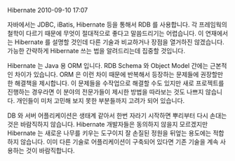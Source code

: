 Hibernate
2010-09-10 17:07

자바에서는 JDBC, iBatis, Hibernate 등을 통해서 RDB 를 사용합니다.
각 프레임웍의 철학이 다르기 때문에 무엇이 절대적으로 좋다고 말씀드리기는 어렵습니다.
이 연재에서는 Hibernate 를 설명할 것인데 다른 기술과 비교하거나 장점을 열거하진 않겠습니다.
가능한 간략하게 Hibernate 쓰는 법을 알려드리는데 집중할 것입니다.

Hibernate 는 Java 용 ORM 입니다.
RDB Schema 와 Object Model 간에는 근본적인 차이가 있습니다.
ORM 은 이런 차이 때문에 반복해서 등장하는 문제들에 권장할만한 해결책을 제시합니다.
이 문제들을 수작업으로 해결할 수도 있지만 새로 프로젝트를 진행하는 경우라면
이 분야의 전문가들이 제시한 방법을 따라보는 것도 나쁘지 않습니다.
개인들이 미처 고민해 보지 못한 부분들까지 고려가 되어 있습니다.

DB 와 서버 어플리케이션은 생태계 같아서 한번 자라기 시작하면 뿌리부터 다시 손대는 것은 바람직하지 않습니다.
Hibernate 개발자들은 동의하지 않을지 모르겠지만
Hibernate 는 새로운 나무를 키우는 도구이지 잘 손질된 정원을 뒤엎는 용도에는 적합하지 않습니다.
이미 다른 기술로 어플리케이션이 구축되어 있다면 기존 기술을 계속 사용하는 것이 바람직합니다.
